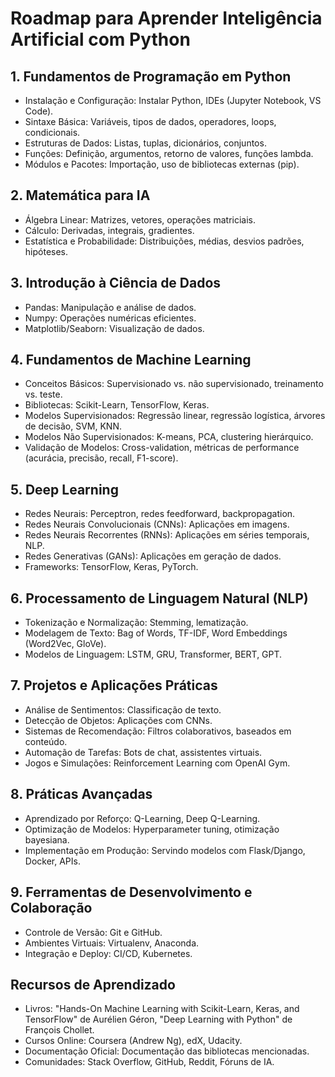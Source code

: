 # Roadmap para Aprender Inteligência Artificial com Python
## 1. Fundamentos de Programação em Python
- Instalação e Configuração: Instalar Python, IDEs (Jupyter Notebook, VS Code).
- Sintaxe Básica: Variáveis, tipos de dados, operadores, loops, condicionais.
- Estruturas de Dados: Listas, tuplas, dicionários, conjuntos.
- Funções: Definição, argumentos, retorno de valores, funções lambda.
- Módulos e Pacotes: Importação, uso de bibliotecas externas (pip).
  
## 2. Matemática para IA
- Álgebra Linear: Matrizes, vetores, operações matriciais.
- Cálculo: Derivadas, integrais, gradientes.
- Estatística e Probabilidade: Distribuições, médias, desvios padrões, hipóteses.
  
## 3. Introdução à Ciência de Dados
- Pandas: Manipulação e análise de dados.
- Numpy: Operações numéricas eficientes.
- Matplotlib/Seaborn: Visualização de dados.
  
## 4. Fundamentos de Machine Learning
- Conceitos Básicos: Supervisionado vs. não supervisionado, treinamento vs. teste.
- Bibliotecas: Scikit-Learn, TensorFlow, Keras.
- Modelos Supervisionados: Regressão linear, regressão logística, árvores de decisão, SVM, KNN.
- Modelos Não Supervisionados: K-means, PCA, clustering hierárquico.
- Validação de Modelos: Cross-validation, métricas de performance (acurácia, precisão, recall, F1-score).

## 5. Deep Learning
- Redes Neurais: Perceptron, redes feedforward, backpropagation.
- Redes Neurais Convolucionais (CNNs): Aplicações em imagens.
- Redes Neurais Recorrentes (RNNs): Aplicações em séries temporais, NLP.
- Redes Generativas (GANs): Aplicações em geração de dados.
- Frameworks: TensorFlow, Keras, PyTorch.


## 6. Processamento de Linguagem Natural (NLP)
- Tokenização e Normalização: Stemming, lematização.
- Modelagem de Texto: Bag of Words, TF-IDF, Word Embeddings (Word2Vec, GloVe).
- Modelos de Linguagem: LSTM, GRU, Transformer, BERT, GPT.

## 7. Projetos e Aplicações Práticas
- Análise de Sentimentos: Classificação de texto.
- Detecção de Objetos: Aplicações com CNNs.
- Sistemas de Recomendação: Filtros colaborativos, baseados em conteúdo.
- Automação de Tarefas: Bots de chat, assistentes virtuais.
- Jogos e Simulações: Reinforcement Learning com OpenAI Gym.


## 8. Práticas Avançadas
- Aprendizado por Reforço: Q-Learning, Deep Q-Learning.
- Optimização de Modelos: Hyperparameter tuning, otimização bayesiana.
- Implementação em Produção: Servindo modelos com Flask/Django, Docker, APIs.
  
## 9. Ferramentas de Desenvolvimento e Colaboração
- Controle de Versão: Git e GitHub.
- Ambientes Virtuais: Virtualenv, Anaconda.
- Integração e Deploy: CI/CD, Kubernetes.

## Recursos de Aprendizado
- Livros: "Hands-On Machine Learning with Scikit-Learn, Keras, and TensorFlow" de Aurélien Géron, "Deep Learning with Python" de François Chollet.
- Cursos Online: Coursera (Andrew Ng), edX, Udacity.
- Documentação Oficial: Documentação das bibliotecas mencionadas.
- Comunidades: Stack Overflow, GitHub, Reddit, Fóruns de IA.

